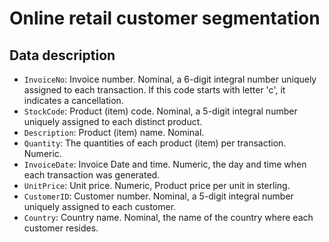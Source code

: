 # Online retail customer segmentation

## Data description
- `InvoiceNo`: Invoice number. Nominal, a 6-digit integral number uniquely assigned to each transaction. If this code starts with letter 'c', it indicates a cancellation. 
- `StockCode`: Product (item) code. Nominal, a 5-digit integral number uniquely assigned to each distinct product.
- `Description`: Product (item) name. Nominal.
- `Quantity`: The quantities of each product (item) per transaction. Numeric.	
- `InvoiceDate`: Invoice Date and time. Numeric, the day and time when each transaction was generated.
- `UnitPrice`: Unit price. Numeric, Product price per unit in sterling.
- `CustomerID`: Customer number. Nominal, a 5-digit integral number uniquely assigned to each customer.
- `Country`: Country name. Nominal, the name of the country where each customer resides. 